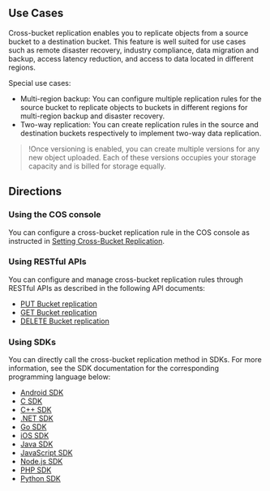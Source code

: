 ## Use Cases

Cross-bucket replication enables you to replicate objects from a source bucket to a destination bucket. This feature is well suited for use cases such as remote disaster recovery, industry compliance, data migration and backup, access latency reduction, and access to data located in different regions.

Special use cases:
- Multi-region backup: You can configure multiple replication rules for the source bucket to replicate objects to buckets in different regions for multi-region backup and disaster recovery.
- Two-way replication: You can create replication rules in the source and destination buckets respectively to implement two-way data replication.

>!Once versioning is enabled, you can create multiple versions for any new object uploaded. Each of these versions occupies your storage capacity and is billed for storage equally.

## Directions

### Using the COS console

You can configure a cross-bucket replication rule in the COS console as instructed in [Setting Cross-Bucket Replication](https://intl.cloud.tencent.com/document/product/436/19235).

### Using RESTful APIs

You can configure and manage cross-bucket replication rules through RESTful APIs as described in the following API documents:

- [PUT Bucket replication](https://intl.cloud.tencent.com/document/product/436/19223) 
- [GET Bucket replication](https://intl.cloud.tencent.com/document/product/436/19222) 
- [DELETE Bucket replication](https://intl.cloud.tencent.com/document/product/436/19221) 

### Using SDKs

You can directly call the cross-bucket replication method in SDKs. For more information, see the SDK documentation for the corresponding programming language below:

- [Android SDK](https://intl.cloud.tencent.com/document/product/436/36196)
- [C SDK](https://intl.cloud.tencent.com/document/product/436/31519)
- [C++ SDK](https://intl.cloud.tencent.com/document/product/436/12301)
- [.NET SDK](https://intl.cloud.tencent.com/document/product/436/43245)
- [Go SDK](https://intl.cloud.tencent.com/document/product/436/30601)
- [iOS SDK](https://intl.cloud.tencent.com/document/product/436/37696)
- [Java SDK](https://intl.cloud.tencent.com/document/product/436/10199)
- [JavaScript SDK](https://intl.cloud.tencent.com/document/product/436/35805)
- [Node.js SDK](https://intl.cloud.tencent.com/document/product/436/35859)
- [PHP SDK](https://intl.cloud.tencent.com/document/product/436/34996)
- [Python SDK](https://intl.cloud.tencent.com/document/product/436/31547)
